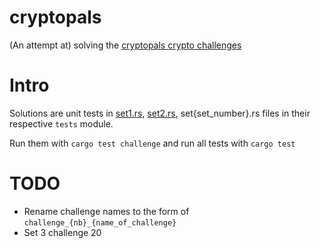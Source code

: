 # cryptopals

(An attempt at) solving the [cryptopals crypto challenges](https://cryptopals.com)

# Intro

Solutions are unit tests in [set1.rs](src/set1.rs), [set2.rs](src/set2.rs), set{set_number}.rs files in their respective `tests` module.

Run them with `cargo test challenge` and run all tests with `cargo test`

# TODO

- Rename challenge names to the form of `challenge_{nb}_{name_of_challenge}`
- Set 3 challenge 20
